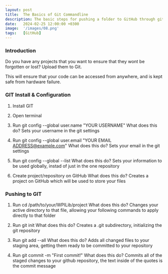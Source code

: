 ```yaml
---
layout: post
title:  The Basics of Git Commandline
description: The basic steps for pushing a folder to GitHub through git commandline.
date:   2024-02-25 12:00:00 +0300
image:  '/images/08.png'
tags:   [GitHub]
---
```


### Introduction

Do you have any projects that you want to ensure that they wont be forgotten or lost? Upload them to Git.

 This will ensure that your code can be accessed from anywhere, and is kept safe from hardware failure.


### GIT Install & Configuration

1. Install GIT

2. Open terminal

3. Run git config --global user.name "YOUR USERNAME"
    What does this do?
    Sets your username in the git settings

4. Run git config --global user.email "YOUR EMAIL ADDRESS@example.com"
    What does this do?
    Sets your email in the git settings

5. Run git config --global --list
    What does this do?
    Sets your information to be used globally, instad of just in the one repository

6. Create project/repository on GitHub
    What does this do?
    Creates a project on GitHub which will be used to store your files


### Pushing to GIT

1. Run cd /path/to/your/WPILib/project
    What does this do?
    Changes your active directory to that file, allowing your following commands to apply directly to that folder

2. Run git init
    What does this do?
    Creates a .git subdirectory, initializing the git repository

3. Run git add --all
    What does this do?
    Adds all changed files to your staging area, getting them ready to be committed to your repository

4. Run git commit -m "First commit!"
    What does this do?
    Commits all of the staged changes to your github repository, the text inside of the quotes is the commit message
